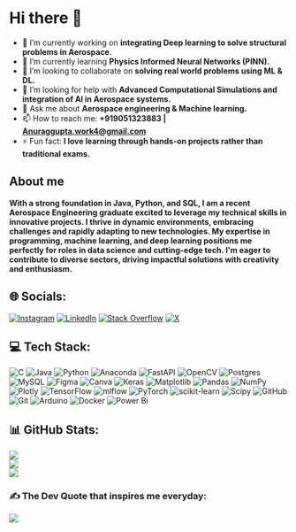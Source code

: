 # Hi there 👋

- 🔭 I’m currently working on **integrating Deep learning to solve structural problems in Aerospace**.
- 🌱 I’m currently learning **Physics Informed Neural Networks (PINN).**
- 👯 I’m looking to collaborate on **solving real world problems using ML & DL.** 
- 🤔 I’m looking for help with **Advanced Computational Simulations and integration of AI in Aerospace systems.**
- 💬 Ask me about **Aerospace engineering & Machine learning.**
- 📫 How to reach me: **+919051323883 | Anuraggupta.work4@gmail.com**
- ⚡ Fun fact: **I love learning through hands-on projects rather than traditional exams.**

## About me 
**With a strong foundation in Java, Python, and SQL, I am a recent Aerospace Engineering graduate excited to leverage my technical skills in innovative projects. I thrive in dynamic environments, embracing challenges and rapidly adapting to new technologies. My expertise in programming, machine learning, and deep learning positions me perfectly for roles in data science and cutting-edge tech. I'm eager to contribute to diverse sectors, driving impactful solutions with creativity and enthusiasm.**

## 🌐 Socials:
[![Instagram](https://img.shields.io/badge/Instagram-%23E4405F.svg?logo=Instagram&logoColor=white)](https://instagram.com/anurag._.gupta44) [![LinkedIn](https://img.shields.io/badge/LinkedIn-%230077B5.svg?logo=linkedin&logoColor=white)](https://linkedin.com/in/anurag-gupta4) [![Stack Overflow](https://img.shields.io/badge/-Stackoverflow-FE7A16?logo=stack-overflow&logoColor=white)](https://stackoverflow.com/users/anurag-gupta) [![X](https://img.shields.io/badge/X-black.svg?logo=X&logoColor=white)](https://x.com/meetmehere44) 

## 💻 Tech Stack:
![C](https://img.shields.io/badge/c-%2300599C.svg?style=for-the-badge&logo=c&logoColor=white) ![Java](https://img.shields.io/badge/java-%23ED8B00.svg?style=for-the-badge&logo=openjdk&logoColor=white) ![Python](https://img.shields.io/badge/python-3670A0?style=for-the-badge&logo=python&logoColor=ffdd54) ![Anaconda](https://img.shields.io/badge/Anaconda-%2344A833.svg?style=for-the-badge&logo=anaconda&logoColor=white) ![FastAPI](https://img.shields.io/badge/FastAPI-005571?style=for-the-badge&logo=fastapi) ![OpenCV](https://img.shields.io/badge/opencv-%23white.svg?style=for-the-badge&logo=opencv&logoColor=white) ![Postgres](https://img.shields.io/badge/postgres-%23316192.svg?style=for-the-badge&logo=postgresql&logoColor=white) ![MySQL](https://img.shields.io/badge/mysql-4479A1.svg?style=for-the-badge&logo=mysql&logoColor=white) ![Figma](https://img.shields.io/badge/figma-%23F24E1E.svg?style=for-the-badge&logo=figma&logoColor=white) ![Canva](https://img.shields.io/badge/Canva-%2300C4CC.svg?style=for-the-badge&logo=Canva&logoColor=white) ![Keras](https://img.shields.io/badge/Keras-%23D00000.svg?style=for-the-badge&logo=Keras&logoColor=white) ![Matplotlib](https://img.shields.io/badge/Matplotlib-%23ffffff.svg?style=for-the-badge&logo=Matplotlib&logoColor=black) ![Pandas](https://img.shields.io/badge/pandas-%23150458.svg?style=for-the-badge&logo=pandas&logoColor=white) ![NumPy](https://img.shields.io/badge/numpy-%23013243.svg?style=for-the-badge&logo=numpy&logoColor=white) ![Plotly](https://img.shields.io/badge/Plotly-%233F4F75.svg?style=for-the-badge&logo=plotly&logoColor=white) ![TensorFlow](https://img.shields.io/badge/TensorFlow-%23FF6F00.svg?style=for-the-badge&logo=TensorFlow&logoColor=white) ![mlflow](https://img.shields.io/badge/mlflow-%23d9ead3.svg?style=for-the-badge&logo=numpy&logoColor=blue) ![PyTorch](https://img.shields.io/badge/PyTorch-%23EE4C2C.svg?style=for-the-badge&logo=PyTorch&logoColor=white) ![scikit-learn](https://img.shields.io/badge/scikit--learn-%23F7931E.svg?style=for-the-badge&logo=scikit-learn&logoColor=white) ![Scipy](https://img.shields.io/badge/SciPy-%230C55A5.svg?style=for-the-badge&logo=scipy&logoColor=%white) ![GitHub](https://img.shields.io/badge/github-%23121011.svg?style=for-the-badge&logo=github&logoColor=white) ![Git](https://img.shields.io/badge/git-%23F05033.svg?style=for-the-badge&logo=git&logoColor=white) ![Arduino](https://img.shields.io/badge/-Arduino-00979D?style=for-the-badge&logo=Arduino&logoColor=white) ![Docker](https://img.shields.io/badge/docker-%230db7ed.svg?style=for-the-badge&logo=docker&logoColor=white) ![Power Bi](https://img.shields.io/badge/power_bi-F2C811?style=for-the-badge&logo=powerbi&logoColor=black)

## 📊 GitHub Stats:
![](https://github-readme-stats.vercel.app/api?username=Anuraggupta07&theme=shadow_green&hide_border=false&include_all_commits=true&count_private=true)<br/>
![](https://github-readme-streak-stats.herokuapp.com/?user=Anuraggupta07&theme=shadow_green&hide_border=false)<br/>
![](https://github-readme-stats.vercel.app/api/top-langs/?username=Anuraggupta07&theme=shadow_green&hide_border=false&include_all_commits=true&count_private=true&layout=compact)

### ✍️ The Dev Quote that inspires me everyday:
![](https://quotes-github-readme.vercel.app/api?type=horizontal&theme=gruvbox)

<!-- Proudly created with GPRM ( https://gprm.itsvg.in ) -->
